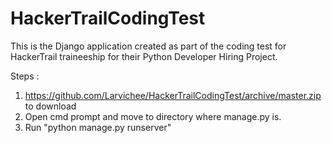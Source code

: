 # HackerTrailCodingTest

This is the Django application created as part of the coding test for HackerTrail traineeship for their Python Developer Hiring Project.

Steps :
<br>
1) https://github.com/Larvichee/HackerTrailCodingTest/archive/master.zip to download
2) Open cmd prompt and move to directory where manage.py is.
3) Run "python manage.py runserver"
